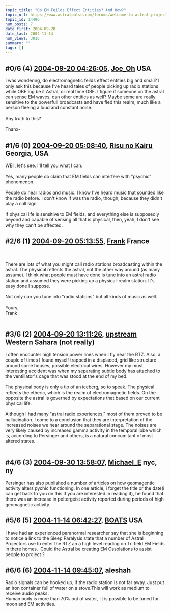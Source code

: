 ```yaml
---
topic_title: "Do EM Feilds Effect Entities? And How?"
topic_url: https://www.astralpulse.com/forums/welcome-to-astral-projection-experiences!/do-em-feilds-effect-entities-and-how
topic_id: 14496
num_posts: 7
date_first: 2004-09-20
date_last: 2004-11-14
num_views: 3016
summary: ""
tags: []
---
```


## \#0/6 (4) [2004-09-20 04:26:05](https://www.astralpulse.com/forums/index.php?msg=129365), [Joe_Oh](https://www.astralpulse.com/forums/profile/?u=6947) USA ##
<section>
I was wondering, do electromagnetic feilds effect entities big and small? I only ask this because I've heard tales of people picking up radio stations while OBE'ing be it Astral, or real time OBE. I figure if someone on the astral can sense EM waves, can other entities as well? Maybe some are really sensitive to the powerfull broadcasts and have fled this realm, much like a person fleeing a loud and constant noise.
<br>
<br>
Any truth to this?
<br>
<br>
Thanx-
</section>

## \#1/6 (0) [2004-09-20 05:08:40](https://www.astralpulse.com/forums/index.php?msg=114252), [Risu no Kairu](https://www.astralpulse.com/forums/profile/?u=430) Georgia, USA ##
<section>
WEll, let's see. I'll tell you what I can.
<br>
<br>
Yes, many people do claim that EM fields can interfere with "psychic" phenomenon.
<br>
<br>
People do hear radios and music. I know I've heard music that sounded like the radio before. I don't know if was the radio, though, because they didn't play a call sign.
<br>
<br>
If physical life is sensitive to EM fields, and everything else is supposedly beyond and capable of sensing all that is physical, then, yeah, I don't see why they can't be affected.
</section>

## \#2/6 (1) [2004-09-20 05:13:55](https://www.astralpulse.com/forums/index.php?msg=114253), [Frank](https://www.astralpulse.com/forums/profile/?u=359) France ##
<section>
<br>
<br>
There are lots of what you might call radio stations broadcasting within the astral. The physical reflects the astral, not the other way around (as many assume). I think what people must have done is tune into an astral radio station and assumed they were picking up a physical-realm station. It's easy done I suppose.
<br>
<br>
Not only can you tune into "radio stations" but all kinds of music as well.
<br>
<br>
Yours,
<br>
Frank
<br>
<br>
</section>

## \#3/6 (2) [2004-09-20 13:11:26](https://www.astralpulse.com/forums/index.php?msg=114305), [upstream](https://www.astralpulse.com/forums/profile/?u=5864) Western Sahara (not really) ##
<section>
I often encounter high tension power lines when I fly near the RTZ. Also, a couple of times I found myself trapped in a displaced, grid like structure around some houses, possible electrical wires. However my most interesting accident was when my separating subtle body has attached to the ventillator's cage that was stood at the end of my bed.
<br>
<br>
The physical body is only a tip of an iceberg, so to speak. The physical reflects the etheric, which is the realm of electromagnetic fields. On the opposite the astral is governed by expectations that based on our current physical life.
<br>
<br>
Although I had many "astral radio experiences," most of them proved to be hallucination. I come to a conclusion that they are interpretation of the increased noises we hear around the separational stage. The noises are very likely caused by increased gamma activity in the temporal lobe which is, according to Persinger and others, is a natural concomitant of most altered states.
<br>
<br>
</section>

## \#4/6 (3) [2004-09-30 13:58:07](https://www.astralpulse.com/forums/index.php?msg=115481), [Michael_E](https://www.astralpulse.com/forums/profile/?u=2864) nyc, ny ##
<section>
Persinger has also published a number of articles on how geomagentic activity alters pychic functioning. In one article, i forget the title or the date(i can get back to you on this if you are interested in reading it), he found that there was an increase in poltergeist activity reported during periods of high geomagnetic activity.
</section>

## \#5/6 (5) [2004-11-14 06:42:27](https://www.astralpulse.com/forums/index.php?msg=133639), [BOATS](https://www.astralpulse.com/forums/profile/?u=4755) USA ##
<section>
I have had an experienced paranormal researcher say that she is beginning to notice a link to the Sleep Paralysis state that a number of Astral Projectors use to enter the RTZ an a high level reading on Tri field EM Fields in there homes.  Could the Astral be creating EM Ossolations to assist people to project ?
</section>

## \#6/6 (6) [2004-11-14 09:45:07](https://www.astralpulse.com/forums/index.php?msg=133647), aleshah  ##
<section>
Radio signals can be hooked up, if the radio station is not far away. Just put an iron container full of water on a stove.This will work as medium to receive audio peaks.
<br>
Human body is more than 70% out of water,  it is possible to be tuned for moon and EM activities.
</section>